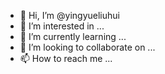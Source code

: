 - 👋 Hi, I’m @yingyueliuhui
- 👀 I’m interested in ...
- 🌱 I’m currently learning ...
- 💞️ I’m looking to collaborate on ...
- 📫 How to reach me ...

<!---
yingyueliuhui/yingyueliuhui is a ✨ special ✨ repository because its `README.md` (this file) appears on your GitHub profile.
You can click the Preview link to take a look at your changes.
--->

